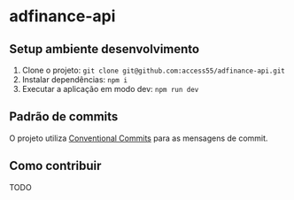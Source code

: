 # adfinance-api

## Setup ambiente desenvolvimento

1. Clone o projeto: `git clone git@github.com:access55/adfinance-api.git`
2. Instalar dependências: `npm i`
3. Executar a aplicação em modo dev: `npm run dev`

## Padrão de commits

O projeto utiliza [Conventional Commits](https://www.conventionalcommits.org/en/v1.0.0/) para as mensagens de commit.

## Como contribuir

TODO